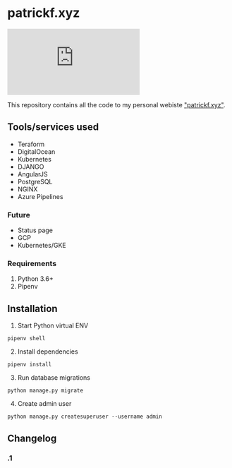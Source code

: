 # patrickf.xyz
[![Build Status](https://dev.azure.com/freemanpd36/freemanpd36/_apis/build/status/freemanpd.patrickf.xyz?branchName=master)](https://dev.azure.com/freemanpd36/freemanpd36/_build/latest?definitionId=1&branchName=master)

This repository contains all the code to my personal webiste ["patrickf.xyz"](https://www.django-rest-framework.org/).

## Tools/services used
* Teraform 
* DigitalOcean
* Kubernetes
* DJANGO
* AngularJS
* PostgreSQL
* NGINX 
* Azure Pipelines 

### Future
* Status page
* GCP
* Kubernetes/GKE


### Requirements
1. Python 3.6+
1. Pipenv 

## Installation
1. Start Python virtual ENV
```
pipenv shell
```
2. Install dependencies
```
pipenv install
```
3. Run database migrations
```
python manage.py migrate
```
4. Create admin user
```
python manage.py createsuperuser --username admin
```

## Changelog

### .1

